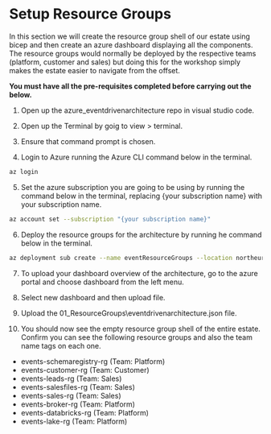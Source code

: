 # Setup Resource Groups

In this section we will create the resource group shell of our estate using bicep and then create an azure dashboard displaying all the components. 
The resource groups would normally be deployed by the respective teams (platform, customer and sales) but doing this for the workshop simply makes the estate easier to navigate from the offset.

**You must have all the pre-requisites completed before carrying out the below.** 

1. Open up the azure_eventdrivenarchitecture repo in visual studio code.

2. Open up the Terminal by goig to view > terminal. 

3. Ensure that command prompt is chosen.

4. Login to Azure running the Azure CLI command below in the terminal.

```bash
az login
```

5. Set the azure subscription you are going to be using by running the command below in the terminal, replacing {your subscription name} with your subscription name.

```bash
az account set --subscription "{your subscription name}"
```

6. Deploy the resource groups for the architecture by running he command below in the terminal.

```bash
az deployment sub create --name eventResourceGroups --location northeurope --template-file 01_ResourceGroups\main.bicep
```

7. To upload your dashboard overview of the architecture, go to the azure portal and choose dashboard from the left menu. 

8. Select new dashboard and then upload file. 

9. Upload the 01_ResourceGroups\eventdrivenarchitecture.json file. 

10. You should now see the empty resource group shell of the entire estate. Confirm you can see the following resource groups and also the team name tags on each one. 
* events-schemaregistry-rg (Team: Platform)
* events-customer-rg (Team: Customer)
* events-leads-rg (Team: Sales)
* events-salesfiles-rg (Team: Sales)
* events-sales-rg (Team: Sales)
* events-broker-rg (Team: Platform)
* events-databricks-rg (Team: Platform)
* events-lake-rg (Team: Platform)